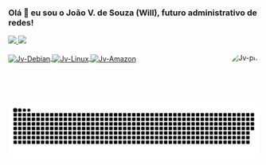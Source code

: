 ### Olá 👋 eu sou o João V. de Souza (Will), futuro administrativo de redes!

<div align="center-left">
  <a href="https://github.com/jvwill">
  <img height="160em" src="https://github-readme-stats.vercel.app/api?username=jvwill&show_icons=true&icon_color=00BFFF&border_color=000000&theme=radical&include_all_commits=true&count_private=true&border_radius=20"/>
  <img height="120em" src="https://github-readme-stats.vercel.app/api/top-langs/?username=jvwill&layout=compact&langs_count=7&theme=radical&icon_color=00BFFF&border_color=000000&border_radius=20"/>
</div>
  <div style="display: inline_block"><br>
        <img align="center" alt="Jv-Debian" height="50" width="50" src="https://cdn.jsdelivr.net/gh/devicons/devicon/icons/debian/debian-plain.svg">
        <img align="center" alt="Jv-Linux" height="50" width="50" src="https://cdn.jsdelivr.net/gh/devicons/devicon/icons/linux/linux-original.svg">
        <img align="center" alt="Jv-Amazon" height="50" width="50" src="https://cdn.jsdelivr.net/gh/devicons/devicon/icons/amazonwebservices/amazonwebservices-original.svg">
       <img align="right" alt="Jv-pic" height="100" style="border-radius:50px;" src="https://avatars.githubusercontent.com/u/61891017?v=4">
</div>
  
  ##
  
![Snake animation](https://github.com/jvwill/jvwill/blob/output/github-contribution-grid-snake.svg)

  <!-- 
  
   Backup de codigos e informações futuras

   <img align="center" alt="Jv-Debian" height="50" width="50" src="https://cdn.jsdelivr.net/gh/devicons/devicon/icons/debian/debian-plain.svg">
   <img align="center" alt="Jv-Linux" height="50" width="50" src="https://cdn.jsdelivr.net/gh/devicons/devicon/icons/linux/linux-original.svg">
   <img align="center" alt="Jv-Amazon" height="50" width="50" src="https://cdn.jsdelivr.net/gh/devicons/devicon/icons/amazonwebservices/amazonwebservices-original.svg">
   <img align="center" alt="Jv-Docker" height="50" width="50" src="https://cdn.jsdelivr.net/gh/devicons/devicon/icons/docker/docker-original-wordmark.svg">
   <img align="center" alt="Jv-GoogleCloud" height="50" width="50" src="https://cdn.jsdelivr.net/gh/devicons/devicon/icons/googlecloud/googlecloud-original.svg">
   <img align="center" alt="Jv-Ubuntu" height="50" width="50" src="https://cdn.jsdelivr.net/gh/devicons/devicon/icons/ubuntu/ubuntu-plain.svg">
   <img align="center" alt="Jv-****" height="50" width="50" src="https://cdn.jsdelivr.net/gh/devicons/devicon/icons/kubernetes/kubernetes-plain.svg"> 
   
  themes: dark, radical, merko, gruvbox, tokyonight, onedark, cobalt, synthwave, highcontrast, dracula
  -->
